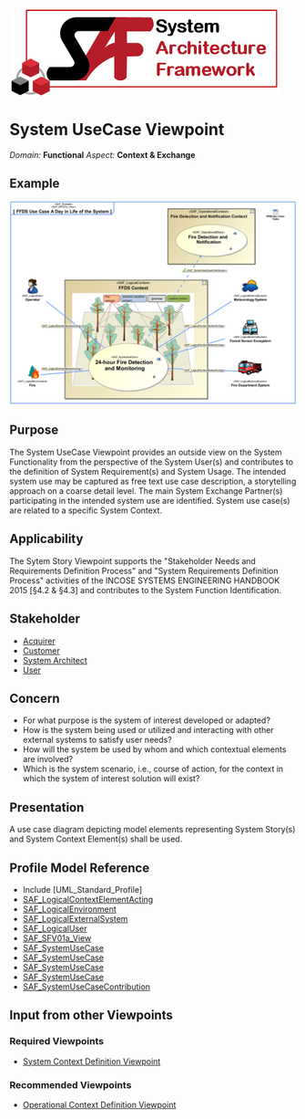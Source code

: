![System Architecture Framework](../diagrams/Logo_SAF.png)
# System UseCase Viewpoint
*Domain:* **Functional** *Aspect:* **Context & Exchange**
## Example
![FFDS Use Case A Day in Life of the System](../diagrams/FFDS-Use-Case-A-Day-in-Life-of-the-System.svg)
## Purpose
The System UseCase Viewpoint provides an outside view on the System Functionality from the perspective of the System User(s) and contributes to the definition of System Requirement(s) and System Usage. The intended system use may be captured as free text use case description, a storytelling approach on a coarse detail level. The main System Exchange Partner(s) participating in the intended system use are identified. System use case(s) are related to a specific System Context.
## Applicability
The Sytem Story Viewpoint supports the "Stakeholder Needs and Requirements Definition Process" and "System Requirements Definition Process" activities of the INCOSE SYSTEMS ENGINEERING HANDBOOK 2015 [§4.2 & §4.3] and contributes to the System Function Identification.
## Stakeholder
* [Acquirer](../stakeholders.md#Acquirer)
* [Customer](../stakeholders.md#Customer)
* [System Architect](../stakeholders.md#System-Architect)
* [User](../stakeholders.md#User)
## Concern
* For what purpose is the system of interest developed or adapted?
* How is the system being used or utilized and interacting with other external systems to satisfy user needs?
* How will the system be used by whom and which contextual elements are involved?
* Which is the system scenario, i.e., course of action, for the context in which the system of interest solution will exist?
## Presentation
A use case diagram depicting model elements representing System Story(s) and System Context Element(s) shall be used.

## Profile Model Reference
* Include [UML_Standard_Profile]
* [SAF_LogicalContextElementActing](../stereotypes.md#SAF_LogicalContextElementActing)
* [SAF_LogicalEnvironment](../stereotypes.md#SAF_LogicalEnvironment)
* [SAF_LogicalExternalSystem](../stereotypes.md#SAF_LogicalExternalSystem)
* [SAF_LogicalUser](../stereotypes.md#SAF_LogicalUser)
* [SAF_SFV01a_View](../stereotypes.md#SAF_SFV01a_View)
* [SAF_SystemUseCase](../stereotypes.md#SAF_SystemUseCase)
* [SAF_SystemUseCase](../stereotypes.md#SAF_SystemUseCase)
* [SAF_SystemUseCase](../stereotypes.md#SAF_SystemUseCase)
* [SAF_SystemUseCase](../stereotypes.md#SAF_SystemUseCase)
* [SAF_SystemUseCaseContribution](../stereotypes.md#SAF_SystemUseCaseContribution)
## Input from other Viewpoints
### Required Viewpoints
* [System Context Definition Viewpoint](System-Context-Definition-Viewpoint.md)
### Recommended Viewpoints
* [Operational Context Definition Viewpoint](Operational-Context-Definition-Viewpoint.md)
